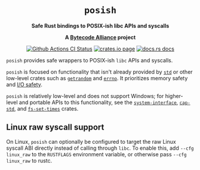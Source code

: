<div align="center">
  <h1><code>posish</code></h1>

  <p>
    <strong>Safe Rust bindings to POSIX-ish libc APIs and syscalls</strong>
  </p>

  <strong>A <a href="https://bytecodealliance.org/">Bytecode Alliance</a> project</strong>

  <p>
    <a href="https://github.com/bytecodealliance/posish/actions?query=workflow%3ACI"><img src="https://github.com/bytecodealliance/posish/workflows/CI/badge.svg" alt="Github Actions CI Status" /></a>
    <a href="https://crates.io/crates/posish"><img src="https://img.shields.io/crates/v/posish.svg" alt="crates.io page" /></a>
    <a href="https://docs.rs/posish"><img src="https://docs.rs/posish/badge.svg" alt="docs.rs docs" /></a>
  </p>
</div>

`posish` provides safe wrappers to POSIX-ish `libc` APIs and syscalls.

`posish` is focused on functionality that isn't already provided by [`std`]
or other low-level crates such as [`getrandom`] and [`errno`]. It prioritizes
memory safety and [I/O safety].

`posish` is relatively low-level and does not support Windows; for higher-level
and portable APIs to this functionality, see the [`system-interface`],
[`cap-std`], and [`fs-set-times`] crates.

## Linux raw syscall support

On Linux, `posish` can optionally be configured to target the raw
Linux syscall ABI directly instead of calling through `libc`. To enable this,
add `--cfg linux_raw` to the `RUSTFLAGS` environment variable, or otherwise
pass `--cfg linux_raw` to rustc.

[`std`]: https://doc.rust-lang.org/std/
[`getrandom`]: https://crates.io/crates/getrandom
[`errno`]: https://crates.io/crates/errno
[`system-interface`]: https://crates.io/crates/system-interface
[`fs-set-times`]: https://crates.io/crates/fs-set-times
[`cap-std`]: https://crates.io/crates/cap-std
[I/O safety]: https://github.com/sunfishcode/io-lifetimes
